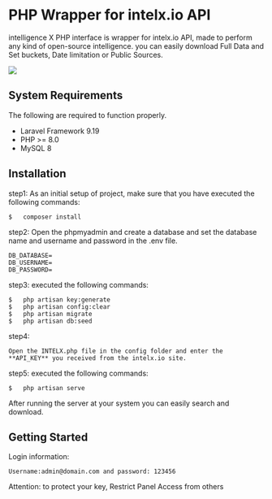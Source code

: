 # PHP Wrapper for intelx.io API

intelligence X PHP interface is wrapper for intelx.io API, made to perform any kind of open-source intelligence. you can easily download Full Data and Set buckets, Date limitation or Public Sources.

![](https://pouch.jumpshare.com/preview/gg80ttHOCNtBszUzk0vyaNIoCXE0zPjjPZn7ouEEfYtDXcoLnTox5XnujIcPvvdhztdwUBwoYLRFgm8ldsB4w6zXKxCyHF4B17NCBBe1eVc)

## System Requirements

The following are required to function properly.

*   Laravel Framework 9.19
*   PHP >= 8.0
*   MySQL 8


## Installation
 
step1:
As an initial setup of project, make sure that you have executed the following commands:

``` shell
$   composer install
```
step2:
Open the phpmyadmin and create a database and set the database name and username and password in the .env file.

    DB_DATABASE=  
    DB_USERNAME=  
    DB_PASSWORD=

step3:
executed the following commands:
``` shell
$   php artisan key:generate
$   php artisan config:clear
$   php artisan migrate
$   php artisan db:seed
```
step4:

    Open the INTELX.php file in the config folder and enter the **API_KEY** you received from the intelx.io site.

step5:
executed the following commands:

    $   php artisan serve

After running the server at your system you can easily search and download.

## Getting Started
Login information: 

	Username:admin@domain.com and password: 123456
	
Attention:
to protect your key, Restrict Panel Access from others
